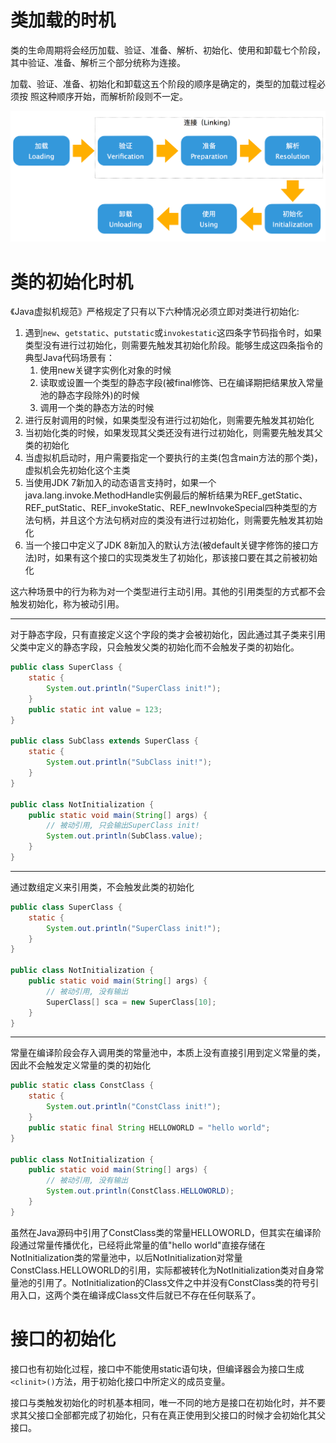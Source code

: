# 类加载的时机

类的生命周期将会经历加载、验证、准备、解析、初始化、使用和卸载七个阶段，其中验证、准备、解析三个部分统称为连接。

加载、验证、准备、初始化和卸载这五个阶段的顺序是确定的，类型的加载过程必须按
照这种顺序开始，而解析阶段则不一定。

![](../img/load.png)

# 类的初始化时机

《Java虚拟机规范》严格规定了只有以下六种情况必须立即对类进行初始化:

1. 遇到`new`、`getstatic`、`putstatic`或`invokestatic`这四条字节码指令时，如果类型没有进行过初始化，则需要先触发其初始化阶段。能够生成这四条指令的典型Java代码场景有：
    1. 使用new关键字实例化对象的时候
    2. 读取或设置一个类型的静态字段(被final修饰、已在编译期把结果放入常量池的静态字段除外)的时候
    3. 调用一个类的静态方法的时候
2. 进行反射调用的时候，如果类型没有进行过初始化，则需要先触发其初始化
3. 当初始化类的时候，如果发现其父类还没有进行过初始化，则需要先触发其父类的初始化
4. 当虚拟机启动时，用户需要指定一个要执行的主类(包含main方法的那个类)，虚拟机会先初始化这个主类
5. 当使用JDK 7新加入的动态语言支持时，如果一个java.lang.invoke.MethodHandle实例最后的解析结果为REF_getStatic、REF_putStatic、REF_invokeStatic、REF_newInvokeSpecial四种类型的方法句柄，并且这个方法句柄对应的类没有进行过初始化，则需要先触发其初始化
6. 当一个接口中定义了JDK 8新加入的默认方法(被default关键字修饰的接口方法)时，如果有这个接口的实现类发生了初始化，那该接口要在其之前被初始化

这六种场景中的行为称为对一个类型进行主动引用。其他的引用类型的方式都不会触发初始化，称为被动引用。

---

对于静态字段，只有直接定义这个字段的类才会被初始化，因此通过其子类来引用父类中定义的静态字段，只会触发父类的初始化而不会触发子类的初始化。

```java
public class SuperClass {
    static {
        System.out.println("SuperClass init!");
    }
    public static int value = 123;
}

public class SubClass extends SuperClass {
    static {
        System.out.println("SubClass init!");
    }
}

public class NotInitialization {
    public static void main(String[] args) {
        // 被动引用, 只会输出SuperClass init!
        System.out.println(SubClass.value);
    }
}
```

---

通过数组定义来引用类，不会触发此类的初始化

```java
public class SuperClass {
    static {
        System.out.println("SuperClass init!");
    }
}

public class NotInitialization {
    public static void main(String[] args) {
        // 被动引用, 没有输出
        SuperClass[] sca = new SuperClass[10];
    }
}
```

---

常量在编译阶段会存入调用类的常量池中，本质上没有直接引用到定义常量的类，因此不会触发定义常量的类的初始化

```java
public static class ConstClass {
    static {
        System.out.println("ConstClass init!");
    }
    public static final String HELLOWORLD = "hello world";
}

public class NotInitialization {
    public static void main(String[] args) {
        // 被动引用, 没有输出
        System.out.println(ConstClass.HELLOWORLD);
    }
}
```

虽然在Java源码中引用了ConstClass类的常量HELLOWORLD，但其实在编译阶段通过常量传播优化，已经将此常量的值"hello world"直接存储在NotInitialization类的常量池中，以后NotInitialization对常量ConstClass.HELLOWORLD的引用，实际都被转化为NotInitialization类对自身常量池的引用了。NotInitialization的Class文件之中并没有ConstClass类的符号引用入口，这两个类在编译成Class文件后就已不存在任何联系了。

# 接口的初始化

接口也有初始化过程，接口中不能使用static语句块，但编译器会为接口生成`<clinit>()`方法，用于初始化接口中所定义的成员变量。

接口与类触发初始化的时机基本相同，唯一不同的地方是接口在初始化时，并不要求其父接口全部都完成了初始化，只有在真正使用到父接口的时候才会初始化其父接口。
